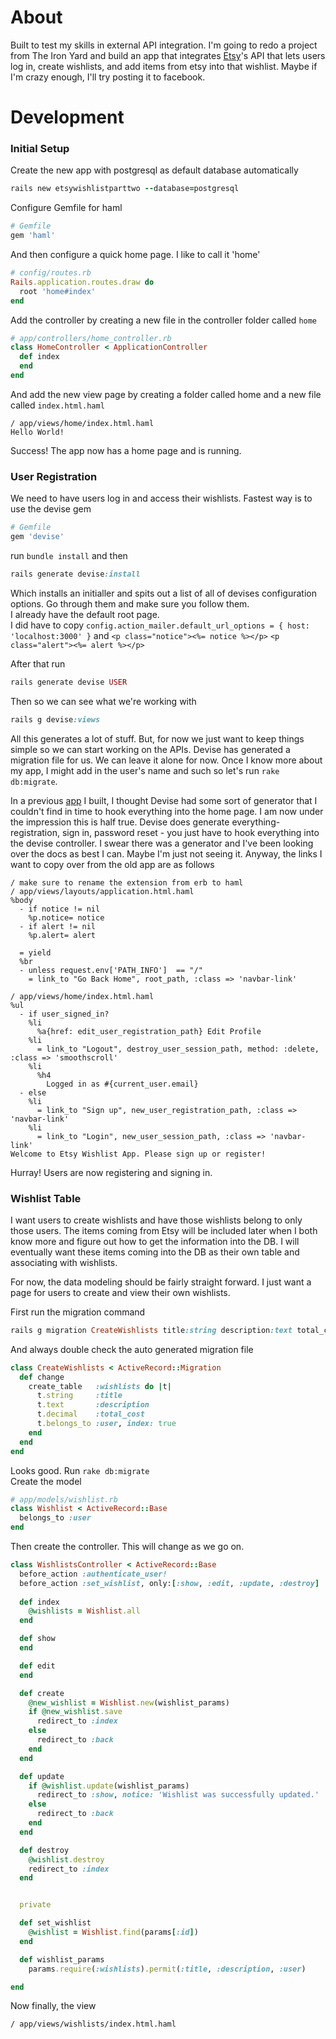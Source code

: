 About
===
Built to test my skills in external API integration. I'm going to redo a project from The Iron Yard and build an app that integrates [Etsy](www.etsy.com)'s API that lets users log in, create wishlists, and add items from etsy into that wishlist. Maybe if I'm crazy enough, I'll try posting it to facebook.

Development
===

### Initial Setup
Create the new app with postgresql as default database automatically
```ruby
rails new etsywishlistparttwo --database=postgresql
```
Configure Gemfile for haml
```ruby
# Gemfile
gem 'haml'
```
And then configure a quick home page. I like to call it 'home'
```ruby
# config/routes.rb
Rails.application.routes.draw do
  root 'home#index'
end
```

Add the controller by creating a new file in the controller folder called `home`
```ruby
# app/controllers/home_controller.rb
class HomeController < ApplicationController
  def index
  end
end
```
And add the new view page by creating a folder called home and a new file called `index.html.haml`
```haml
/ app/views/home/index.html.haml
Hello World!
```

Success! The app now has a home page and is running.

### User Registration
We need to have users log in and access their wishlists. Fastest way is to use the devise gem

```ruby
# Gemfile
gem 'devise'
```

run `bundle install` and then
```ruby
rails generate devise:install
```
Which installs an initialler and spits out a list of all of devises configuration options. Go through them and make sure you follow them.  
I already have the default root page.  
I did have to copy `config.action_mailer.default_url_options = { host: 'localhost:3000' }` 
and `<p class="notice"><%= notice %></p>`
     `<p class="alert"><%= alert %></p>`

After that run
```ruby
rails generate devise USER
```
Then so we can see what we're working with
```ruby
rails g devise:views
```

All this generates a lot of stuff. But, for now we just want to keep things simple so we can start working on the APIs. Devise has generated a migration file for us. We can leave it alone for now. Once I know more about my app, I might add in the user's name and such so let's run `rake db:migrate`. 

In a previous [app](https://github.com/RyanSnodgrass/notredame_club_membership_app) I built, I thought Devise had some sort of generator that I couldn't find in time to hook everything into the home page. I am now under the impression this is half true. Devise does generate everything- registration, sign in, password reset - you just have to hook everything into the devise controller. I swear there was a generator and I've been looking over the docs as best I can. Maybe I'm just not seeing it. Anyway, the links I want to copy over from the old app are as follows
```haml
/ make sure to rename the extension from erb to haml
/ app/views/layouts/application.html.haml
%body
  - if notice != nil
    %p.notice= notice
  - if alert != nil       
    %p.alert= alert

  = yield
  %br
  - unless request.env['PATH_INFO']  == "/"
    = link_to "Go Back Home", root_path, :class => 'navbar-link'
```
```haml
/ app/views/home/index.html.haml
%ul
  - if user_signed_in?
    %li
      %a{href: edit_user_registration_path} Edit Profile
    %li
      = link_to "Logout", destroy_user_session_path, method: :delete, :class => 'smoothscroll'
    %li
      %h4
        Logged in as #{current_user.email}
  - else
    %li
      = link_to "Sign up", new_user_registration_path, :class => 'navbar-link'
    %li
      = link_to "Login", new_user_session_path, :class => 'navbar-link'
Welcome to Etsy Wishlist App. Please sign up or register!
```

Hurray! Users are now registering and signing in.

### Wishlist Table
I want users to create wishlists and have those wishlists belong to only those users. The items coming from Etsy will be included later when I both know more and figure out how to get the information into the DB. I will eventually want these items coming into the DB as their own table and associating with wishlists.

For now, the data modeling should be fairly straight forward. I just want a page for users to create and view their own wishlists.

First run the migration command
```ruby
rails g migration CreateWishlists title:string description:text total_cost:decimal user:belongs_to
```
And always double check the auto generated migration file
```ruby
class CreateWishlists < ActiveRecord::Migration
  def change
    create_table   :wishlists do |t|
      t.string     :title
      t.text       :description
      t.decimal    :total_cost
      t.belongs_to :user, index: true
    end
  end
end
```

Looks good. Run `rake db:migrate`  
Create the model
```ruby
# app/models/wishlist.rb
class Wishlist < ActiveRecord::Base
  belongs_to :user
end
```
Then create the controller. This will change as we go on.
```ruby
class WishlistsController < ActiveRecord::Base
  before_action :authenticate_user!
  before_action :set_wishlist, only:[:show, :edit, :update, :destroy]
  
  def index
    @wishlists = Wishlist.all
  end

  def show
  end

  def edit
  end

  def create
    @new_wishlist = Wishlist.new(wishlist_params)
    if @new_wishlist.save
      redirect_to :index
    else
      redirect_to :back
    end
  end

  def update
    if @wishlist.update(wishlist_params)
      redirect_to :show, notice: 'Wishlist was successfully updated.'
    else
      redirect_to :back
    end
  end

  def destroy
    @wishlist.destroy
    redirect_to :index
  end


  private

  def set_wishlist
    @wishlist = Wishlist.find(params[:id])
  end

  def wishlist_params
    params.require(:wishlists).permit(:title, :description, :user)

end
```

Now finally, the view
```haml
/ app/views/wishlists/index.html.haml
